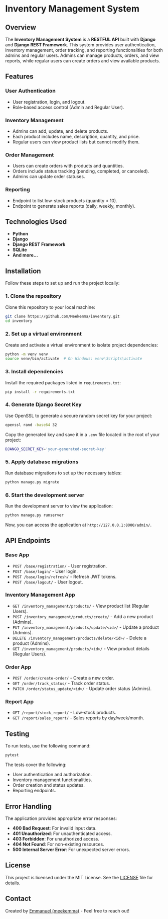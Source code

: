 # Inventory Management System

## Overview

The **Inventory Management System** is a **RESTFUL API** built with **Django** and **Django REST Framework**. This system provides user authentication, inventory management, order tracking, and reporting functionalities for both admins and regular users. Admins can manage products, orders, and view reports, while regular users can create orders and view available products.

## Features

### User Authentication
- User registration, login, and logout.
- Role-based access control (Admin and Regular User).

### Inventory Management
- Admins can add, update, and delete products.
- Each product includes name, description, quantity, and price.
- Regular users can view product lists but cannot modify them.

### Order Management
- Users can create orders with products and quantities.
- Orders include status tracking (pending, completed, or canceled).
- Admins can update order statuses.

### Reporting
- Endpoint to list low-stock products (quantity < 10).
- Endpoint to generate sales reports (daily, weekly, monthly).

## Technologies Used

- **Python**
- **Django**
- **Django REST Framework**
- **SQLite**
- **And more...**

## Installation

Follow these steps to set up and run the project locally:

### 1. Clone the repository
Clone this repository to your local machine:

```bash
git clone https://github.com/Meekemma/inventory.git
cd inventory
```

### 2. Set up a virtual environment
Create and activate a virtual environment to isolate project dependencies:

```bash
python -m venv venv
source venv/bin/activate  # On Windows: venv\Scripts\activate
```

### 3. Install dependencies
Install the required packages listed in `requirements.txt`:

```bash
pip install -r requirements.txt
```

### 4. Generate Django Secret Key
Use OpenSSL to generate a secure random secret key for your project:

```bash
openssl rand -base64 32
```

Copy the generated key and save it in a `.env` file located in the root of your project:

```bash
DJANGO_SECRET_KEY='your-generated-secret-key'
```

### 5. Apply database migrations
Run database migrations to set up the necessary tables:

```bash
python manage.py migrate
```

### 6. Start the development server
Run the development server to view the application:

```bash
python manage.py runserver
```

Now, you can access the application at `http://127.0.0.1:8000/admin/`.

## API Endpoints

### Base App
- `POST /base/registration/` - User registration.
- `POST /base/login/` - User login.
- `POST /base/login/refresh/` - Refresh JWT tokens.
- `POST /base/logout/` - User logout.

### Inventory Management App
- `GET /inventory_management/products/` - View product list (Regular Users).
- `POST /inventory_management/products/create/` - Add a new product (Admins).
- `PUT /inventory_management/products/update/<id>/` - Update a product (Admins).
- `DELETE /inventory_management/products/delete/<id>/` - Delete a product (Admins).
- `GET /inventory_management/products/<id>/` - View product details (Regular Users).

### Order App
- `POST /order/create-order/` - Create a new order.
- `GET /order/track_status/` - Track order status.
- `PATCH /order/status_update/<id>/` - Update order status (Admins).

### Report App
- `GET /report/stock_report/` - Low-stock products.
- `GET /report/sales_report/` - Sales reports by day/week/month.

## Testing

To run tests, use the following command:

```bash
pytest
```

The tests cover the following:
- User authentication and authorization.
- Inventory management functionalities.
- Order creation and status updates.
- Reporting endpoints.

## Error Handling

The application provides appropriate error responses:
- **400 Bad Request**: For invalid input data.
- **401 Unauthorized**: For unauthenticated access.
- **403 Forbidden**: For unauthorized access.
- **404 Not Found**: For non-existing resources.
- **500 Internal Server Error**: For unexpected server errors.

## License

This project is licensed under the MIT License. See the [LICENSE](LICENSE) file for details.

## Contact

Created by [Emmanuel (meekemma)](https://github.com/Meekemma) - Feel free to reach out!

